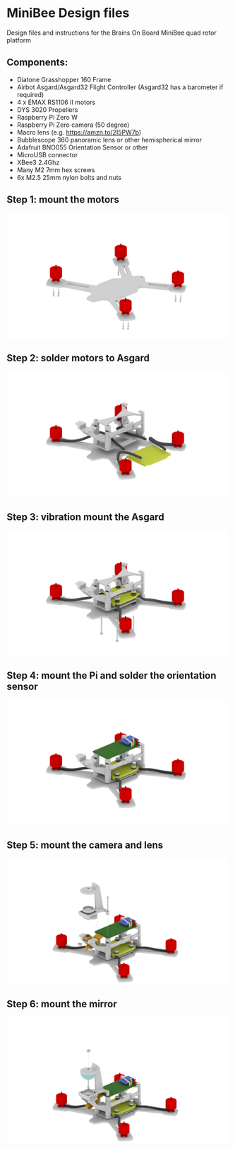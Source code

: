 # MiniBee Design files
Design files and instructions for the Brains On Board MiniBee quad rotor platform

## Components:
- Diatone Grasshopper 160 Frame
- Airbot Asgard/Asgard32 Flight Controller (Asgard32 has a barometer if required)
- 4 x EMAX RS1106 II motors
- DYS 3020 Propellers
- Raspberry Pi Zero W
- Raspberry Pi Zero camera (50 degree)
- Macro lens (e.g. https://amzn.to/2I5PW7b)
- Bubblescope 360 panoramic lens or other hemispherical mirror
- Adafruit BNO055 Orientation Sensor or other
- MicroUSB connector
- XBee3 2.4Ghz
- Many M2 7mm hex screws
- 6x M2.5 25mm nylon bolts and nuts

## Step 1: mount the motors
![Alt text](MiniBee_build_1.png?raw=true "Title")

## Step 2: solder motors to Asgard
![Alt text](MiniBee_build_2.png?raw=true "Title")

## Step 3: vibration mount the Asgard

![Alt text](MiniBee_build_3.png?raw=true "Title")



## Step 4: mount the Pi and solder the orientation sensor 
![Alt text](MiniBee_build_4.png?raw=true "Title")

## Step 5: mount the camera and lens
![Alt text](MiniBee_build_5.png?raw=true "Title")

## Step 6: mount the mirror
![Alt text](MiniBee_build_6.png?raw=true "Title")

